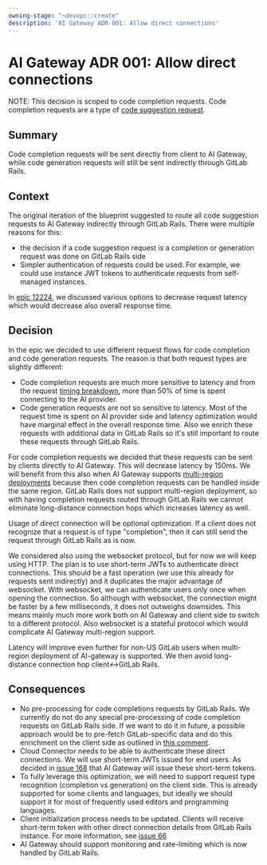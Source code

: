 ```yaml
---
owning-stage: "~devops::create"
description: 'AI Gateway ADR 001: Allow direct connections'
---
```


# AI Gateway ADR 001: Allow direct connections

NOTE:
This decision is scoped to code completion requests. Code completion requests are a type of [code suggestion request](../../../../user/project/repository/code_suggestions/index.md).

## Summary

Code completion requests will be sent directly from client to AI Gateway, while code generation requests will still be sent indirectly through GitLab Rails.

## Context

The original iteration of the blueprint suggested to route all code suggestion requests to AI Gateway indirectly through GitLab Rails.
There were multiple reasons for this:

- the decision if a code suggestion request is a completion or generation request was done on GitLab Rails side
- Simpler authentication of requests could be used. For example, we could use instance JWT tokens to authenticate requests from self-managed instances.

In [epic 12224](https://gitlab.com/groups/gitlab-org/-/epics/12224), we discussed various
options to decrease request latency which would decrease also overall response
time.

## Decision

In the epic we decided to use different request flows for code completion and code generation requests. The reason is that both request types are slightly different:

- Code completion requests are much more sensitive to latency and from the request [timing breakdown](https://gitlab.com/groups/gitlab-org/-/epics/12224#latency-breakdown-by-components), more than 50% of time is spent connecting to the AI provider.
- Code generation requests are not so sensitive to latency. Most of the request time is spent on AI provider side and latency optimization would have marginal effect in the overall response time. Also we enrich these requests with additional data in GitLab Rails so it's still important to route these requests through GitLab Rails.

For code completion requests we decided that these requests can be sent by clients directly to AI Gateway. This will decrease latency by 150ms. We will benefit from this also when AI Gateway supports [multi-region deployments](https://gitlab.com/groups/gitlab-com/gl-infra/-/epics/1206) because then code completion requests can be handled inside the same region. GitLab Rails does not support multi-region deployment, so with having completion requests routed through GitLab Rails we cannot eliminate long-distance connection hops which increases latency as well.

Usage of direct connection will be optional optimization. If a client does not recognize that a request is of type "completion", then it can still send the request through GitLab Rails as is now.

We considered also using the websocket protocol, but for now we will keep using HTTP. The plan is to use short-term JWTs to authenticate direct connections. This should be a fast operation (we use this already for requests sent indirectly) and it duplicates the major advantage of websocket. With websocket, we can authenticate users only once when opening the connection. So although with websocket, the connection might be faster by a few milliseconds, it does not outweighs downsides. This means mainly much more work both on AI Gateway and client side to switch to a different protocol. Also websocket is a stateful protocol which would complicate AI Gateway multi-region support.

Latency will improve even further for non-US GitLab users when multi-region deployment of AI-gateway is supported. We then avoid long-distance connection hop client<->GitLab Rails.

## Consequences

- No pre-processing for code completions requests by GitLab Rails. We currently do not do any special pre-processing of code completion requests on GitLab Rails side. If we want to do it in future, a possible approach would be to pre-fetch GitLab-specific data and do this enrichment on the client side as outlined in [this comment](https://gitlab.com/groups/gitlab-org/-/epics/12224#note_1744581116).
- Cloud Connector needs to be able to authenticate these direct connections. We will use short-term JWTs issued for end users. As decided in [issue 168](https://gitlab.com/gitlab-org/cloud-connector-team/team-tasks/-/issues/168) that AI Gateway will issue these short-term tokens.
- To fully leverage this optimization, we will need to support request type recognition (completion vs generation) on the client side. This is already supported for some clients and languages, but ideally we should support it for most of frequently used editors and programming languages.
- Client initialization process needs to be updated. Clients will receive short-term token with other direct connection details from GitLab Rails instance. For more information, see [issue 66](https://gitlab.com/gitlab-org/editor-extensions/meta/-/issues/66)
- AI Gateway should support monitoring and rate-limiting which is now handled by GitLab Rails.
